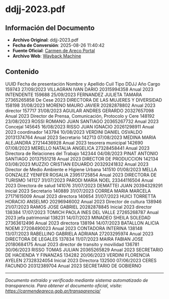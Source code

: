 # ddjj-2023.pdf

## Información del Documento

- **Archivo Original**: ddjj-2023.pdf
- **Fecha de Conversión**: 2025-08-26 11:40:42
- **Fuente Oficial**: [Carmen de Areco Portal](https://carmendeareco.gob.ar/transparencia/)
- **Archivo Web**: [Wayback Machine](https://web.archive.org/web/*/carmendeareco.gob.ar/transparencia/)

## Contenido

UUID
Fecha de 
presentación
Nombre y Apellido
Cuil
Tipo DDJJ
Año
Cargo
159743
27/09/2023
VILLAGRAN IVAN DARIO
20315994358 Anual
2023 INTENDENTE 
159688
25/09/2023
FERNANDEZ JULIETA TAMARA
27365265858 De Cese
2023 DIRECTORA DE LAS MUJERES Y DIVERSIDAD
158198
31/08/2023
MORENO MAURO JAVIER
20282878802 Anual
2023 director
157717
31/08/2023
AGUILAR ANDRES GERARDO
20327657098 Anual
2023 Director de Prensa, Comunicación, Protocolo y Cere
148192
23/08/2023
ROSSI ROMANO JUAN SANTIAGO
20365267732 Anual
2023 Concejal
145645
16/08/2023
RISSO JUAN IGNACIO
20261298911 Anual
2023 coordinador
143794
10/08/2023
VERDINI DANIEL OSVALDO
20131374764 Anual
2023 Secretario
142713
07/08/2023
MEDINA MARIA ALEJANDRA
27214436928 Anual
2023 tesorera municipal
142690
07/08/2023
MERELLO NATALIA ANGELICA
27328458441 Anual
2023 Directora de Relaciones del Trabajo
142344
04/08/2023
PINAT ANTONIO SANTIAGO
20137551218 Anual
2023 DIRECTOR DE PRODUCCION
142134
03/08/2023
MUZZIO CRISTIAN EDUARDO
20329241832 Anual
2023 Director de Medio Ambiente e Higiene Urbana
141510
01/08/2023
MELLA GONZALEZ YENIFER ROSALIA
23951725854 Anual
2023 DIRECTORA DE TURISMO
141127
31/07/2023
PARODI MARIA NOEL
23344116504 Anual
2023 Directora de salud
141076
31/07/2023
DEMATTEI JUAN 
20394329291 Inicial
2023 Secretario 
140889
31/07/2023
CORREA MARIA MARCELA
27171615009 Anual
2023 directora
140654
31/07/2023
HUICI TORRETTA HORACIO ANSELMO
20296946002 Anual
2023 Director de cultura
138946
21/07/2023
RAMOS JOSE GABRIEL
20282878845 Inicial
2023 director
138384
17/07/2023
TOMICH PAOLA INES DEL VALLE
27265268787 Anual
2023 jefa patrimonial
138231
14/07/2023
MINADEO SHEILA SOLEDAD
27363612496 Anual
2023 directora
138194
14/07/2023
BATALLON ALICIA NOEMI
27208490023 Anual
2023 CONTADORA INTERINA
138148
13/07/2023
RABELLINO GABRIELA ADRIANA
27203295974 Anual
2023 DIRECTORA DE LEGALES
137834
11/07/2023
MAIRA FABIAN JOSE
20180684175 Anual
2023 director de transito y movilidad
136781
30/06/2023
RISSO TOMAS JULIAN
20365265829 Anual
2023 SECRETARIO DE HACIENDA Y FINANZAS
134282
20/06/2023
VERDINI FLORENCIA AYELEN
27328324054 Inicial
2023 Directora
132500
07/06/2023
CERES FACUNDO
20312389704 Anual
2023 SECRETARIO DE GOBIERNO


---

*Documento extraído y verificado mediante sistema automatizado de transparencia.*
*Para obtener el documento oficial, visite: https://carmendeareco.gob.ar/transparencia/*
